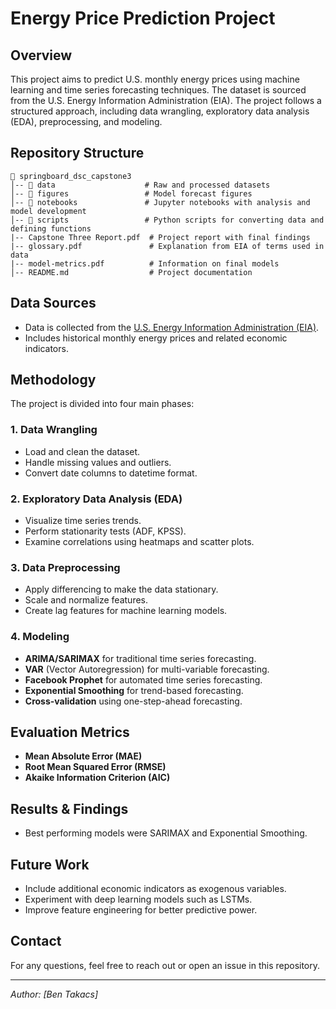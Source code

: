 # Energy Price Prediction Project

## Overview
This project aims to predict U.S. monthly energy prices using machine learning and time series forecasting techniques. The dataset is sourced from the U.S. Energy Information Administration (EIA). The project follows a structured approach, including data wrangling, exploratory data analysis (EDA), preprocessing, and modeling.

## Repository Structure
```
📂 springboard_dsc_capstone3
│-- 📂 data                    # Raw and processed datasets
│-- 📂 figures                 # Model forecast figures
│-- 📂 notebooks               # Jupyter notebooks with analysis and model development
│-- 📂 scripts                 # Python scripts for converting data and defining functions
|-- Capstone Three Report.pdf  # Project report with final findings
|-- glossary.pdf               # Explanation from EIA of terms used in data
|-- model-metrics.pdf          # Information on final models
│-- README.md                  # Project documentation
```

## Data Sources
- Data is collected from the [U.S. Energy Information Administration (EIA)](https://www.eia.gov/totalenergy/data/monthly/index.php).
- Includes historical monthly energy prices and related economic indicators.

## Methodology
The project is divided into four main phases:

### 1. Data Wrangling
- Load and clean the dataset.
- Handle missing values and outliers.
- Convert date columns to datetime format.

### 2. Exploratory Data Analysis (EDA)
- Visualize time series trends.
- Perform stationarity tests (ADF, KPSS).
- Examine correlations using heatmaps and scatter plots.

### 3. Data Preprocessing
- Apply differencing to make the data stationary.
- Scale and normalize features.
- Create lag features for machine learning models.

### 4. Modeling
- **ARIMA/SARIMAX** for traditional time series forecasting.
- **VAR** (Vector Autoregression) for multi-variable forecasting.
- **Facebook Prophet** for automated time series forecasting.
- **Exponential Smoothing** for trend-based forecasting.
- **Cross-validation** using one-step-ahead forecasting.

## Evaluation Metrics
- **Mean Absolute Error (MAE)**
- **Root Mean Squared Error (RMSE)**
- **Akaike Information Criterion (AIC)**

## Results & Findings
- Best performing models were SARIMAX and Exponential Smoothing.

## Future Work
- Include additional economic indicators as exogenous variables.
- Experiment with deep learning models such as LSTMs.
- Improve feature engineering for better predictive power.

## Contact
For any questions, feel free to reach out or open an issue in this repository.

---

*Author: [Ben Takacs]*

